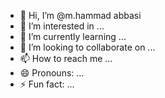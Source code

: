 - 👋 Hi, I’m @m.hammad abbasi
- 👀 I’m interested in ...
- 🌱 I’m currently learning ...
- 💞️ I’m looking to collaborate on ...
- 📫 How to reach me ...
- 😄 Pronouns: ...
- ⚡ Fun fact: ...

<!---
muhammad hammad abbsi is a ✨ special ✨ repository because its `README.md` (this file) appears on your GitHub profile.
You can click the Preview link to take a look at your changes.
--->
